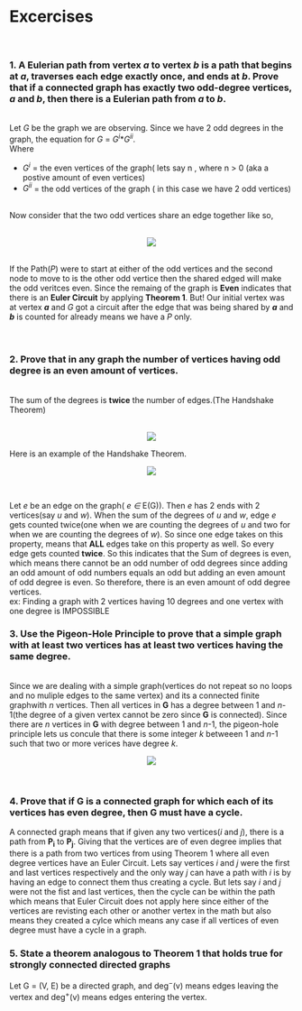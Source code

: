 # Excercises
<br>

### 1. A Eulerian path from vertex <b><i>a</i></b> to vertex <b><i>b</b></i> is a path that begins at <b><i>a</b></i>, traverses each edge exactly once, and ends at <b><i>b</b></i>. Prove that if a connected graph has exactly <b>two odd-degree vertices</b>, <b><i>a</b></i> and <b><i>b</b></i>, then there is a Eulerian path from <b><i>a</b></i> to <b><i>b</b></i>.
<br>
Let <i>G</i> be the graph we are observing. Since we have 2 odd degrees in the graph, the equation for <i>G</i> = <i>G<sup>i</sup></i>*<i>G<sup>ii</sup></i>.<br> Where <br>
<ul>
  <li><i>G<sup>i</sup></i>  = the even vertices of the graph( lets say n , where n > 0 (aka a postive amount of even vertices)</li>
  <li><i>G<sup>ii</sup></i> = the odd vertices of the graph ( in this case we have 2 odd vertices) </li>
</ul>
<br>
Now consider that the two odd vertices share an edge together like so, <br><br>
<p align="center">
  <img src="https://user-images.githubusercontent.com/13907836/52169282-70e88480-26ea-11e9-8ad5-fb39469ad8f8.png">
</p>
<br>If the Path(<i>P</i>) were to start at either of the odd vertices and the second node to move to is the other odd vertice then the shared edged will make the odd veritces even. Since the remaing of the graph is <b>Even</b> indicates that there is an <b>Euler Circuit</b> by applying <b>Theorem 1</b>. But! Our initial vertex was at vertex <b><i>a</i></b> and <i>G</i> got a circuit after the edge that was being shared by <b><i>a</i></b> and <b><i>b</i></b> is counted for already means we have a <i>P</i> only.
<br><br><br>

### 2. Prove that in any graph the number of vertices having odd degree is an even amount of vertices.<br>
<br>
The sum of the degrees is <b>twice</b> the number of edges.(The Handshake Theorem)<br><br>
<p align="center">
  <img src="https://user-images.githubusercontent.com/13907836/52169492-3254c900-26ee-11e9-8342-ee0fa32769d9.PNG">
</p>
Here is an example of the Handshake Theorem.<br>
<p align="center">
  <img src="https://user-images.githubusercontent.com/13907836/52169572-80b69780-26ef-11e9-91ba-93d0ff8aea26.png">
</p>
<br>

Let <i>e</i> be an edge on the graph( <i> e &#8712;</i> E(G)). Then <i>e</i> has 2 ends with 2 vertices(say <i>u</i> and <i>w</i>). When the sum of the degrees of <i>u</i> and <i>w</i>, edge <i>e</i> gets counted twice(one when we are counting the degrees of <i>u</i> and two for when we are counting the degrees of <i>w</i>). So since one edge takes on this property, means that <b>ALL</b> edges take on this property as well. So every edge gets counted <b>twice</b>. So this indicates that the Sum of degrees is even, which means there cannot be an odd number of odd degrees since adding an odd amount of odd numbers equals an odd but adding an even amount of odd degree is even. So therefore, there is an even amount of odd degree vertices.<br>
ex: Finding a graph with 2 vertices having 10 degrees and one vertex with one degree is IMPOSSIBLE<br>

### 3. Use the Pigeon-Hole Principle to prove that a simple graph with at least two vertices has at least two vertices having the same degree.
<br>
Since we are dealing with a simple graph(vertices do not repeat so no loops and no muliple edges to the same vertex) and its a connected finite graphwith <i>n</i> vertices. Then all vertices in <b>G</b> has a degree between 1 and <i>n</i>-1(the degree of a given vertex cannot be zero since <b>G</b> is connected). Since there are <i>n</i> vertices in <b>G</b> with degree between 1 and <i>n</i>-1, the pigeon-hole principle lets us concule that there is some integer <i>k</i> betweeen 1 and <i>n</i>-1 such that two or more verices have degree <i>k</i>.
<p align="center">
  <img src="https://user-images.githubusercontent.com/13907836/52174192-66a7a400-2745-11e9-8cd9-95358bbdf62f.png">
</p>
<br>

### 4. Prove that if G is a connected graph for which each of its vertices has even degree, then G must have a cycle.

A connected graph means that if given any two vertices(<i>i</i> and <i>j</i>), there is a path from <b>P<sub>i</sub></b> to <b>P<sub>j</sub></b>. Giving that the vertices are of even degree implies that there is a path from two vertices from using Theorem 1 where all even degree vertices have an Euler Circuit. Lets say vertices <i>i</i> and <i>j</i> were the first and last vertices respectively and the only way <i>j</i> can have a path with <i>i</i> is by having an edge to connect them thus creating a cycle. But lets say <i>i</i> and <i>j</i> were not the fist and last vertices, then the cycle can be within the path which means that Euler Circuit does not apply here since either of the vertices are revisting each other or another vertex in the math but also means they created a cylce which means any case if all vertices of even degree must have a cycle in a graph.

### 5. State a theorem analogous to Theorem 1 that holds true for strongly connected directed graphs

Let G = (V, E) be a directed graph, and deg<sup>−</sup>(v) means edges leaving the vertex and deg<sup>+</sup>(v) means edges entering the vertex.